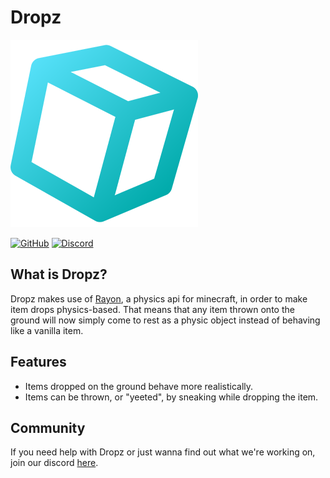 # Dropz
![](common/src/main/resources/icon.png)

[![GitHub](https://img.shields.io/github/license/LazuriteMC/Dropz?color=A31F34&label=License&labelColor=8A8B8C)](https://github.com/LazuriteMC/Dropz/blob/main/LICENSE)
[![Discord](https://img.shields.io/discord/719662192601071747?color=7289DA&label=Discord&labelColor=2C2F33&logo=Discord)](https://discord.gg/NNPPHN7b3P)

## What is Dropz?
Dropz makes use of [Rayon](https://github.com/LazuriteMC/Rayon), a physics api for minecraft, in order to
make item drops physics-based. That means that any item thrown onto the ground will now simply come to rest
as a physic object instead of behaving like a vanilla item.

## Features
* Items dropped on the ground behave more realistically.
* Items can be thrown, or "yeeted", by sneaking while dropping the item.

## Community
If you need help with Dropz or just wanna find out what we're working on, join our discord [here](https://discord.gg/NNPPHN7b3P).